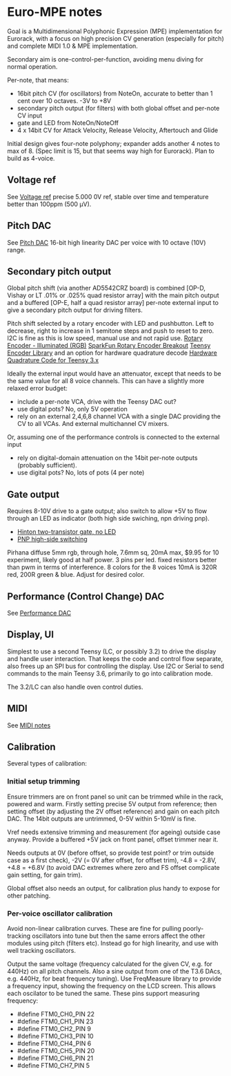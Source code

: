# Euro-MPE notes

Goal is a Multidimensional Polyphonic Expression (MPE) implementation for Eurorack, with a focus on
high precision CV generation (especially for pitch) and complete MIDI 1.0 & MPE implementation.

Secondary aim is one-control-per-function, avoiding menu diving for normal operation.

Per-note, that means:

- 16bit pitch CV (for oscillators) from NoteOn, accurate to better than 1 cent over 10 octaves. -3V to +8V
- secondary pitch output (for filters) with both global offset and per-note CV input
- gate and LED from NoteOn/NoteOff
- 4 x 14bit CV for Attack Velocity, Release Velocity, Aftertouch and Glide

Initial design gives four-note polyphony; expander adds another 4 notes to max of 8. (Spec limit is 15, but that seems way high for Eurorack). Plan to build as 4-voice.

## Voltage ref

See [Voltage ref](voltage-ref.md) precise 5.000 0V ref, stable over time and temperature better than 100ppm (500 μV).


## Pitch DAC

See [Pitch DAC](pitch-dac.md) 16-bit high linearity DAC per voice with 10 octave (10V) range.


## Secondary pitch output

Global pitch shift (via another AD5542CRZ board) is combined [OP-D, Vishay or LT .01% or .025% quad resistor array] with the main pitch output and a buffered [OP-E, half a quad resistor array] per-note external input to give a secondary pitch output for driving filters.

Pitch shift selected by a rotary encoder with LED and pushbutton. Left to decrease, right to increase in 1 semitone steps and push to reset to zero. I2C is fine as this is low speed, manual use and not rapid use.
[Rotary Encoder - Illuminated (RGB)](https://www.sparkfun.com/products/10982)
[SparkFun Rotary Encoder Breakout](https://www.sparkfun.com/products/11722)
[Teensy Encoder Library](https://www.pjrc.com/teensy/td_libs_Encoder.html)
and an option for hardware quadrature decode
[Hardware Quadrature Code for Teensy 3.x](https://forum.pjrc.com/threads/26803-Hardware-Quadrature-Code-for-Teensy-3-x)


Ideally the external input would have an attenuator, except that needs to be the same value for all 8 voice channels. This can have a slightly more relaxed error budget:

- include a per-note VCA, drive with the Teensy DAC out?
- use digital pots? No, only 5V operation
- rely on an external 2,4,6,8 channel VCA with a single DAC providing the CV to all VCAs. And external multichannel CV mixers.

Or, assuming one of the performance controls is connected to the external input
- rely on digital-domain attenuation on the 14bit per-note outputs (probably sufficient).
- use digital pots? No, lots of pots (4 per note)

## Gate output

Requires 8-10V drive to a gate output; also switch to allow +5V to flow through an LED as indicator (both high side swiching, npn driving pnp).

- [Hinton two-transistor gate, no LED](https://www.muffwiggler.com/forum/viewtopic.php?p=2720659#2720659)
- [PNP high-side switching](http://www.w9xt.com/page_microdesign_pt12_hv_pnp_switching.html)

Pirhana diffuse 5mm rgb, through hole, 7.6mm sq, 20mA max,  $9.95 for 10
experiment, likely good at half power. 3 pins per led.
fixed resistors better than pwm in terms of interference.
8 colors for the 8 voices
10mA is 320R red, 200R green & blue. Adjust for desired color.

## Performance (Control Change) DAC

See [Performance DAC](performance-dac.md)


## Display, UI

Simplest to use a second Teensy (LC, or possibly 3.2) to drive the display and handle user interaction. That keeps the code and control flow separate, also frees up an SPI bus for controlling the display. Use I2C or Serial to send commands to the main Teensy 3.6, primarily to go into calibration mode.

The 3.2/LC can also handle oven control duties.


## MIDI

See [MIDI notes](midi-notes.md)

## Calibration

Several types of calibration:

### Initial setup trimming

Ensure trimmers are on front panel so unit can be trimmed while in the rack, powered and warm. Firstly setting precise 5V output from reference; then setting offset (by adjusting the 2V offset reference) and gain on each pitch DAC. The 14bit outputs are untrimmed, 0-5V within 5-10mV is fine.

Vref needs extensive trimming and measurement (for ageing) outside case anyway. Provide a buffered +5V jack on front panel, offset trimmer near it.

Needs outputs at 0V (before offset, so provide test point? or trim outside case as a first check), -2V (= 0V after offset, for offset trim), -4.8 = -2.8V, +4.8 = +6.8V (to avoid DAC extremes where zero and FS offset complicate gain setting, for gain trim).

Global offset also needs an output, for calibration plus handy to expose for other patching.

### Per-voice oscillator calibration

Avoid non-linear calibration curves. These are fine for pulling poorly-tracking oscillators into tune but then the same errors affect the other modules using pitch (filters etc). Instead go for high linearity, and use with well tracking oscillators.

Output the same voltage (frequency calculated for the given CV, e.g. for 440Hz) on all pitch channels. Also a sine output from one of the T3.6 DAcs, e.g. 440Hz, for beat frequency tuning). Use FreqMeasure library to provide a frequency input, showing the frequency on the LCD screen. This allows each oscilator to be tuned the same. These pins support measuring frequency:

- #define FTM0_CH0_PIN 22
- #define FTM0_CH1_PIN 23
- #define FTM0_CH2_PIN  9
- #define FTM0_CH3_PIN 10
- #define FTM0_CH4_PIN  6
- #define FTM0_CH5_PIN 20
- #define FTM0_CH6_PIN 21
- #define FTM0_CH7_PIN  5